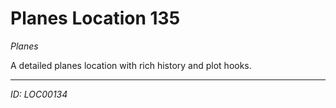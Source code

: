 # Planes Location 135

*Planes*

A detailed planes location with rich history and plot hooks.

---
*ID: LOC00134*